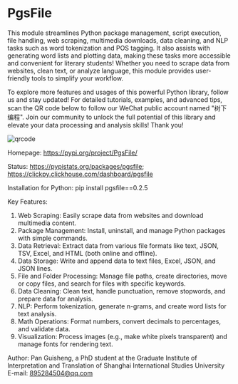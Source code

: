 # PgsFile
This module streamlines Python package management, script execution, file handling, web scraping, multimedia downloads, data cleaning, and NLP tasks such as word tokenization and POS tagging. It also assists with generating word lists and plotting data, making these tasks more accessible and convenient for literary students!
Whether you need to scrape data from websites, clean text, or analyze language, this module provides user-friendly tools to simplify your workflow.

To explore more features and usages of this powerful Python library, follow us and stay updated! For detailed tutorials, examples, and advanced tips, scan the QR code below to follow our WeChat public account named "树下编程". Join our community to unlock the full potential of this library and elevate your data processing and analysis skills! Thank you!

![qrcode](https://github.com/user-attachments/assets/9dfdcc18-a699-471a-b660-2aeae88cbdd2)



Homepage: 
https://pypi.org/project/PgsFile/

Status: 
https://pypistats.org/packages/pgsfile; 
https://clickpy.clickhouse.com/dashboard/pgsfile

Installation for Python: 
pip install pgsfile==0.2.5

Key Features:
1. Web Scraping: Easily scrape data from websites and download multimedia content.
2. Package Management: Install, uninstall, and manage Python packages with simple commands.
3. Data Retrieval: Extract data from various file formats like text, JSON, TSV, Excel, and HTML (both online and offline).
4. Data Storage: Write and append data to text files, Excel, JSON, and JSON lines.
5. File and Folder Processing: Manage file paths, create directories, move or copy files, and search for files with specific keywords.
6. Data Cleaning: Clean text, handle punctuation, remove stopwords, and prepare data for analysis.
7. NLP: Perform tokenization, generate n-grams, and create word lists for text analysis.
8. Math Operations: Format numbers, convert decimals to percentages, and validate data.
9. Visualization: Process images (e.g., make white pixels transparent) and manage fonts for rendering text.

Author: Pan Guisheng, a PhD student at the Graduate Institute of Interpretation and Translation of Shanghai International Studies University E-mail: 895284504@qq.com
